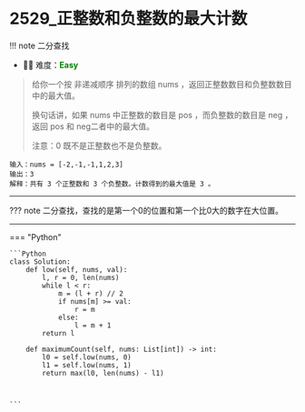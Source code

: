 # 2529_正整数和负整数的最大计数

<!-- 所有文件名必须是该题目的英文名 -->

!!! note
    <!-- 这里记载考察的数据结构、算法等 -->
    二分查找

- 🔑🔑 难度：<span style = "color:Green; font-weight:bold">Easy</span> 
<!-- <span style = "color:gold; font-weight:bold">Medium</span> 中等 -->
<!-- <span style = "color:crisma; font-weight:bold">High</span> 困难 -->


<!-- 题目简介 -->

> 给你一个按 非递减顺序 排列的数组 nums ，返回正整数数目和负整数数目中的最大值。
> 
> 换句话讲，如果 nums 中正整数的数目是 pos ，而负整数的数目是 neg ，返回 pos 和 neg二者中的最大值。
> 
> 注意：0 既不是正整数也不是负整数。

```
输入：nums = [-2,-1,-1,1,2,3]
输出：3
解释：共有 3 个正整数和 3 个负整数。计数得到的最大值是 3 。
```

------

??? note 
    二分查找，查找的是第一个0的位置和第一个比0大的数字在大位置。

    
-------------

=== "Python"

    ```Python
    class Solution:
        def low(self, nums, val):
            l, r = 0, len(nums)
            while l < r:
                m = (l + r) // 2
                if nums[m] >= val:
                    r = m 
                else:
                    l = m + 1
            return l

        def maximumCount(self, nums: List[int]) -> int:
            l0 = self.low(nums, 0)
            l1 = self.low(nums, 1)
            return max(l0, len(nums) - l1)
            


    ```
